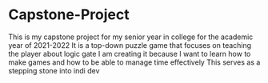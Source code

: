 # Capstone-Project
This is my capstone project for my senior year in college for the academic year of 2021-2022
It is a top-down puzzle game that focuses on teaching the player about logic gate
I am creating it because I want to learn how to make games and how to be able to manage time effectively
This serves as a stepping stone into indi dev

